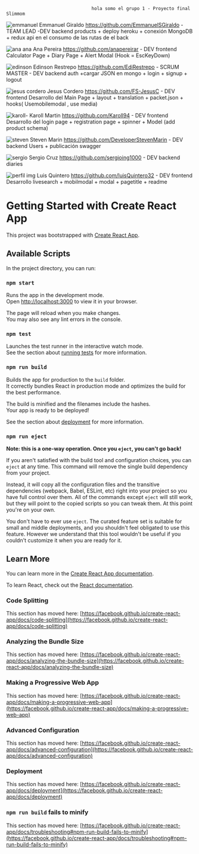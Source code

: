 
                                    hola somo el grupo 1 - Proyecto final Slimmom
                                    
![emmanuel](https://github.com/EmmanuelSGiraldo/Slimmom_frontend/assets/115516045/03d8f028-1727-4c07-9d33-90a71a3720f3) 
Emmanuel Giraldo
https://github.com/EmmanuelSGiraldo - TEAM LEAD -DEV
backend
products + deploy heroku + conexión MongoDB + redux  api en el  consumo de las rutas de el back

![ana ana](https://github.com/EmmanuelSGiraldo/Slimmom_frontend/assets/115516045/2b335639-f75f-4a0a-8364-ec58ad7da1d0)
Ana Pereira
https://github.com/anapereirar - DEV
frontend
Calculator Page + Diary Page  + Alert Modal (Hook = EscKeyDown)

![edinson](https://github.com/EmmanuelSGiraldo/Slimmom_frontend/assets/115516045/f154a3fd-2a5d-433b-87f6-8522f1183d51)
Edinson Restrepo
https://github.com/EdiRestrepo - SCRUM MASTER - DEV
backend
auth +cargar JSON  en mongo + login + signup + logout

![jesus cordero](https://github.com/EmmanuelSGiraldo/Slimmom_frontend/assets/115516045/00e66ca0-ff66-49ee-84f6-d29c0f23b36c)
Jesus Cordero
https://github.com/FS-JesusC - DEV
frontend
Desarrollo del Main Page +  layout + translation + packet.json +  hooks( Usemobilemodal ,  use media)

![karoll-](https://github.com/EmmanuelSGiraldo/Slimmom_frontend/assets/115516045/5dd0ad6b-2f98-4058-ac27-e54801629f93)
Karoll Martin
https://github.com/Karoll94 - DEV
frontend
Desarrollo del login page + registration page + spinner + Model (add product schema)


![steven](https://github.com/EmmanuelSGiraldo/Slimmom_frontend/assets/115516045/84470181-773f-43d6-a4cb-414e31d5a7d1)
Steven Marin
https://github.com/DeveloperStevenMarin - DEV
backend
Users + publicación swagger

![sergio](https://github.com/EmmanuelSGiraldo/Slimmom_frontend/assets/115516045/d6105b12-8d57-4bed-b1ff-fa6bb294be33)
Sergio Cruz
https://github.com/sergioing1000 - DEV
backend
diaries

![perfil img](https://github.com/EmmanuelSGiraldo/Slimmom_frontend/assets/115516045/9d6ff852-0ae1-4ed8-8dee-6fc177fa506e)
Luis Quintero
https://github.com/luisQuintero32 - DEV
frontend
Desarrollo livesearch + mobilmodal + modal + pagetitle + readme



# Getting Started with Create React App

This project was bootstrapped with [Create React App](https://github.com/facebook/create-react-app).

## Available Scripts

In the project directory, you can run:

### `npm start`

Runs the app in the development mode.\
Open [http://localhost:3000](http://localhost:3000) to view it in your browser.

The page will reload when you make changes.\
You may also see any lint errors in the console.

### `npm test`

Launches the test runner in the interactive watch mode.\
See the section about [running tests](https://facebook.github.io/create-react-app/docs/running-tests) for more information.

### `npm run build`

Builds the app for production to the `build` folder.\
It correctly bundles React in production mode and optimizes the build for the best performance.

The build is minified and the filenames include the hashes.\
Your app is ready to be deployed!

See the section about [deployment](https://facebook.github.io/create-react-app/docs/deployment) for more information.

### `npm run eject`

**Note: this is a one-way operation. Once you `eject`, you can't go back!**

If you aren't satisfied with the build tool and configuration choices, you can `eject` at any time. This command will remove the single build dependency from your project.

Instead, it will copy all the configuration files and the transitive dependencies (webpack, Babel, ESLint, etc) right into your project so you have full control over them. All of the commands except `eject` will still work, but they will point to the copied scripts so you can tweak them. At this point you're on your own.

You don't have to ever use `eject`. The curated feature set is suitable for small and middle deployments, and you shouldn't feel obligated to use this feature. However we understand that this tool wouldn't be useful if you couldn't customize it when you are ready for it.

## Learn More

You can learn more in the [Create React App documentation](https://facebook.github.io/create-react-app/docs/getting-started).

To learn React, check out the [React documentation](https://reactjs.org/).

### Code Splitting

This section has moved here: [https://facebook.github.io/create-react-app/docs/code-splitting](https://facebook.github.io/create-react-app/docs/code-splitting)

### Analyzing the Bundle Size

This section has moved here: [https://facebook.github.io/create-react-app/docs/analyzing-the-bundle-size](https://facebook.github.io/create-react-app/docs/analyzing-the-bundle-size)

### Making a Progressive Web App

This section has moved here: [https://facebook.github.io/create-react-app/docs/making-a-progressive-web-app](https://facebook.github.io/create-react-app/docs/making-a-progressive-web-app)

### Advanced Configuration

This section has moved here: [https://facebook.github.io/create-react-app/docs/advanced-configuration](https://facebook.github.io/create-react-app/docs/advanced-configuration)

### Deployment

This section has moved here: [https://facebook.github.io/create-react-app/docs/deployment](https://facebook.github.io/create-react-app/docs/deployment)

### `npm run build` fails to minify

This section has moved here: [https://facebook.github.io/create-react-app/docs/troubleshooting#npm-run-build-fails-to-minify](https://facebook.github.io/create-react-app/docs/troubleshooting#npm-run-build-fails-to-minify)
